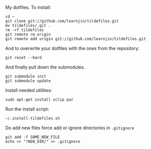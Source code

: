 
My dotfiles. To install:

    cd ~
    git clone git://github.com/learnjin/tildefiles.git
    mv tildefiles/.git .
    rm -rf tildefiles
    git remote rm origin
    git remote add origin git://github.com/learnjin/tildefiles.git

And to overwrite your dotfiles with the ones from
the repository:

    git reset --hard

And finally pull down the submodules.

    git submodule init
    git submodule update

Install needed utilities:

    sudo apt-get install xclip par

Run the install script:

    ~/.install-tildefiles.sh

Do add new files force add or ignore directories in `.gitignore`

    git add -f SOME_NEW_FILE
    echo >> "!NEW_DIR/" >> .gitignore


